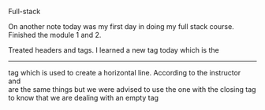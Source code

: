 Full-stack

On another note today was my first day in doing my full stack course. Finished the module 1 and 2.

Treated headers and tags. I learned a new tag today which is the <hr> tag which is used to create a horizontal line. According to the instructor <br> and <br /> are the same things but we were advised to use the one with the closing tag to know that we are dealing with an empty tag
